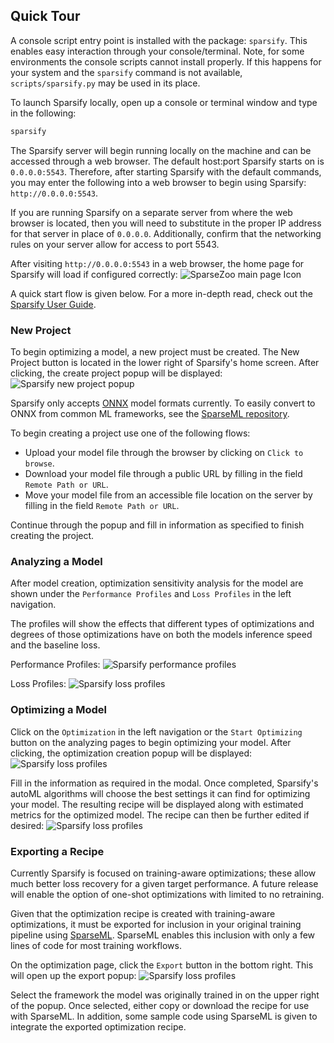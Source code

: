 <!--
Copyright (c) 2021 - present / Neuralmagic, Inc. All Rights Reserved.

Licensed under the Apache License, Version 2.0 (the "License");
you may not use this file except in compliance with the License.
You may obtain a copy of the License at

   http://www.apache.org/licenses/LICENSE-2.0

Unless required by applicable law or agreed to in writing,
software distributed under the License is distributed on an "AS IS" BASIS,
WITHOUT WARRANTIES OR CONDITIONS OF ANY KIND, either express or implied.
See the License for the specific language governing permissions and
limitations under the License.
-->

## Quick Tour

A console script entry point is installed with the package: `sparsify`.
This enables easy interaction through your console/terminal.
Note, for some environments the console scripts cannot install properly.
If this happens for your system and the `sparsify` command is not available,
`scripts/sparsify.py` may be used in its place.

To launch Sparsify locally, open up a console or terminal window and type in the following:

```bash
sparsify
```

The Sparsify server will begin running locally on the machine and can be accessed through a web browser.
The default host:port Sparsify starts on is `0.0.0.0:5543`.
Therefore, after starting Sparsify with the default commands, you may enter the following into a web browser to begin using Sparsify: `http://0.0.0.0:5543`.

If you are running Sparsify on a separate server from where the web browser is located,
then you will need to substitute in the proper IP address for that server in place of `0.0.0.0`.
Additionally, confirm that the networking rules on your server allow for access to port 5543.

After visiting `http://0.0.0.0:5543` in a web browser, the home page for Sparsify will load if configured correctly:
![SparseZoo main page Icon](userguide/images/image_1.jpg)

A quick start flow is given below. For a more in-depth read, check out the [Sparsify User Guide](userguide/index).

### New Project

To begin optimizing a model, a new project must be created.
The New Project button is located in the lower right of Sparsify's home screen.
After clicking, the create project popup will be displayed:
![Sparsify new project popup](userguide/images/image_7.jpg)

Sparsify only accepts [ONNX](https://onnx.ai/) model formats currently.
To easily convert to ONNX from common ML frameworks, see the [SparseML repository](https://github.com/neuralmagic/sparseml).

To begin creating a project use one of the following flows:

- Upload your model file through the browser by clicking on `Click to browse`.
- Download your model file through a public URL by filling in the field `Remote Path or URL`.
- Move your model file from an accessible file location on the server by filling in the field `Remote Path or URL`.

Continue through the popup and fill in information as specified to finish creating the project.

### Analyzing a Model

After model creation, optimization sensitivity analysis for the model are shown under the `Performance Profiles` and `Loss Profiles` in the left navigation.

The profiles will show the effects that different types of optimizations and degrees of those optimizations have on both the models inference speed and the baseline loss.

Performance Profiles:
![Sparsify performance profiles](userguide/images/image_14.jpg)

Loss Profiles:
![Sparsify loss profiles](userguide/images/image_20.jpg)

### Optimizing a Model

Click on the `Optimization` in the left navigation or the `Start Optimizing` button on the analyzing pages to begin optimizing your model. After clicking, the optimization creation popup will be displayed:
![Sparsify loss profiles](userguide/images/image_26.jpg)

Fill in the information as required in the modal.
Once completed, Sparsify's autoML algorithms will choose the best settings it can find for optimizing your model.
The resulting recipe will be displayed along with estimated metrics for the optimized model.
The recipe can then be further edited if desired:
![Sparsify loss profiles](userguide/images/image_28.jpg)

### Exporting a Recipe

Currently Sparsify is focused on training-aware optimizations; 
these allow much better loss recovery for a given target performance.
A future release will enable the option of one-shot optimizations with limited to no retraining.

Given that the optimization recipe is created with training-aware optimizations, it must be exported for inclusion in your original training pipeline using [SparseML](https://github.com/neuralmagic/sparseml).
SparseML enables this inclusion with only a few lines of code for most training workflows.

On the optimization page, click the `Export` button in the bottom right.
This will open up the export popup:
![Sparsify loss profiles](userguide/images/image_60.jpg)

Select the framework the model was originally trained in on the upper right of the popup.
Once selected, either copy or download the recipe for use with SparseML.
In addition, some sample code using SparseML is given to integrate the exported optimization recipe.